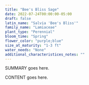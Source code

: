 ```yaml
---
title: "Bee's Bliss Sage"
date: 2022-07-24T00:00:00-05:00
draft: false
latin_name: "Salvia 'Bee's Bliss'"
family_name: "Lamiaceae"
plant_type: "Perennial"
bloom_time: "Spring"
flower_color: "purple;blue"
size_at_maturity: "1-3 ft"
water_needs: "None"
additional_characteristices_notes: ""
---
```


SUMMARY goes here.

<!--more-->

CONTENT goes here.